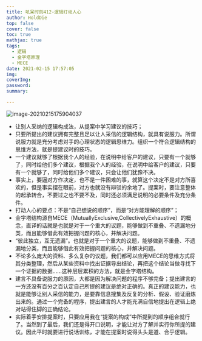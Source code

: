 ```yaml
---
title: 吼呆时刻412-逻辑打动人心
author: HoldDie
top: false
cover: false
toc: true
mathjax: true
tags:
  - 逻辑
  - 金字塔原理
  - MECE
date: 2021-02-15 17:57:05
img:
coverImg:
password:
summary:

---
```


![image-20210215175904037](https://cdn.jsdelivr.net/gh/HoldDie/img1/20210215175904.png)

- 让别人采纳的逻辑构成法，从提案中学习建议的技巧；
- 只要所提出的建议拥有完整且足以让人采信的逻辑结构，就具有说服力。所谓说服力就是充分考虑对手的心理状态的逻辑思维力。组织一个符合逻辑结构的思维方法，就是提建议时的技巧。
- 一个建议就够了根据我个人的经验，在说明中给客户的建议，只要有一个就够了，同时给他们多个建议，根据我个人的经验，在说明中给客户的建议，只要有一个就够了，同时给他们多个建议，只会让他们犹豫不决。
- 事实上，要逼对方作决定，也不是一件困难的事，就算这个决定不是对方所喜欢的，但是事实摆在眼前，对方也就没有辩驳的余地了。提案时，要注意整体的起承转合，不要过之也不要不及，同时还必须满足说明的必要条件及充分条件。
- 打动人心的要点：不是“自己想说的顺序”，而是“对方能理解的顺序”；
- 金字塔结构源自MECE（MutuallyExclusive,CollectivelyExhaustive）的概念，直译的话就是也就是对于一个重大的议题，能够做到不重叠、不遗漏地分类，而且能够借此有效把握问题的核心，并解决问题。
- “彼此独立，互无遗漏”。也就是对于一个重大的议题，能够做到不重叠、不遗漏地分类，而且能够借此有效把握问题的核心，并解决问题。
- 不论多么庞大的资料、多么复杂的议题，我们都可以应用MECE的思维方式将其分类整理，然后从某些资料中找出证据导出结论，再把这个结论当做寻找下一个证据的数据……这种层层累积的方法，就是金字塔结构。
- 建言不具备说服力的原因，大都是因为解决问题的程序不够完备；提出建言的一方还没有百分之百认定自己所提的建议是绝对正确的。真正的建议能力，也就是能够让别人采信的能力，是要靠信息搜集及反复的分析、假设、验证磨炼出来的。通过一个完备的程序，提出建言的人才能充满自信地提出在逻辑上绝对站得住脚的正确结论。
- 实际着手安排提案时，只要应用我在“提案的构成”中所提到的顺序组合就行了。当然到了最后，我们还是得开口说明，才能让对方了解并实行你所提的建议。因此平时就要进行说话训练，才能在提案时说得头头是道、合乎逻辑。